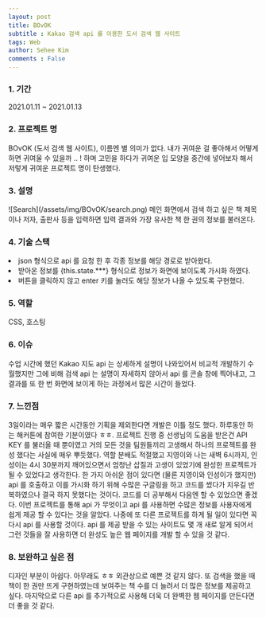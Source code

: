 ```yaml
---
layout: post
title: BOvOK
subtitle : Kakao 검색 api 를 이용한 도서 검색 웹 사이트
tags: Web
author: Sehee Kim
comments : False
---
```


<h3> 1. 기간</h3>
2021.01.11 ~ 2021.01.13

<h3> 2. 프로젝트 명</h3>
BOvOK (도서 검색 웹 사이트), 이름엔 별 의미가 없다. 내가 귀여운 걸 좋아해서 어떻게 하면 귀여울 수 있을까 .. ! 하며 고민을 하다가 귀여운 입 모양을 중간에 넣어보자 해서 저렇게 귀여운 프로젝트 명이 탄생했다.

<h3> 3. 설명</h3>
![Search](/assets/img/BOvOK/search.png)
메인 화면에서 검색 하고 싶은 책 제목이나 저자, 출판사 등을 입력하면 입력 결과와 가장 유사한 책 한 권의 정보를 불러온다. 

<h3> 4. 기술 스택</h3>
<li>json 형식으로 api 를 요청 한 후 각종 정보를 해당 경로로 받아왔다.</li>
<li>받아온 정보를 {this.state.***} 형식으로 정보가 화면에 보이도록 가시화 하였다.</li>
<li>버튼을 클릭하지 않고 enter 키를 눌러도 해당 정보가 나올 수 있도록 구현했다.</li>

<h3> 5. 역할</h3>
CSS, 호스팅

<h3> 6. 이슈</h3>
수업 시간에 했던 Kakao 지도 api 는 상세하게 설명이 나와있어서 비교적 개발하기 수월했지만 그에 비해 검색 api 는 설명이 자세하지 않아서 api 를 콘솔 창에 찍어내고, 그 결과를 또 한 번 화면에 보이게 하는 과정에서 많은 시간이 들었다. 

<h3> 7. 느낀점</h3>
3일이라는 매우 짧은 시간동안 기획을 제외한다면 개발은 이틀 정도 했다. 하루동안 하는 해커톤에 참여한 기분이였다 ㅎㅎ. 프로젝트 진행 중 선생님의 도움을 받은건 API KEY 를 불러올 때 뿐이였고 거의 모든 것을 팀원들끼리 고생해서 하나의 프로젝트를 완성 했다는 사실에 매우 뿌듯했다. 역할 분배도 적절했고 지영이와 나는 새벽 6시까지, 인성이는 4시 30분까지 깨어있으면서 엄청난 삽질과 고생이 있었기에 완성한 프로젝트가 될 수 있었다고 생각한다. 한 가지 아쉬운 점이 있다면 (물론 지영이와 인성이가 했지만) api 를 호출하고 이를 가시화 하기 위해 수많은 구글링을 하고 코드를 썼다가 지우길 반복하였으나 결국 하지 못했다는 것이다. 코드를 더 공부해서 다음엔 할 수 있었으면 좋겠다. 이번 프로젝트를 통해 api 가 무엇이고 api 를 사용하면 수많은 정보를 사용자에게 쉽게 제공 할 수 있다는 것을 알았다. 나중에 또 다른 프로젝트를 하게 될 일이 있다면 꼭 다시 api 를 사용할 것이다. api 를 제공 받을 수 있는 사이트도 몇 개 새로 알게 되어서 그런 것들을 잘 사용하면 더 완성도 높은 웹 페이지를 개발 할 수 있을 것 같다.

<h3> 8. 보완하고 싶은 점</h3>
디자인 부분이 아쉽다. 아무래도 ㅎㅎ 외관상으로 예쁜 것 같지 않다. 또 검색을 했을 때 책이 한 권만 뜨게 구현하였는데 보여주는 책 수를 더 늘려서 더 많은 정보를 제공하고 싶다. 마지막으로 다른 api 를 추가적으로 사용해 더욱 더 완벽한 웹 페이지를 만든다면 더 좋을 것 같다.